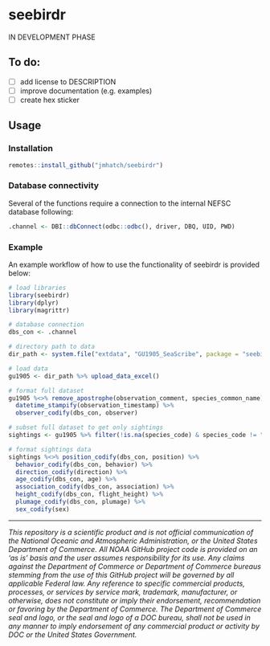 # seebirdr
IN DEVELOPMENT PHASE

## To do:
- [ ] add license to DESCRIPTION
- [ ] improve documentation (e.g. examples)
- [ ] create hex sticker

## Usage

### Installation

```R
remotes::install_github("jmhatch/seebirdr")
```

### Database connectivity

Several of the functions require a connection to the internal NEFSC database following:

```R
.channel <- DBI::dbConnect(odbc::odbc(), driver, DBQ, UID, PWD)
```

### Example

An example workflow of how to use the functionality of seebirdr is provided below:

```R
# load libraries
library(seebirdr)
library(dplyr)
library(magrittr)

# database connection
dbs_con <- .channel

# directory path to data
dir_path <- system.file("extdata", "GU1905_SeaScribe", package = "seebirdr")

# load data
gu1905 <- dir_path %>% upload_data_excel()

# format full dataset
gu1905 %<>% remove_apostrophe(observation_comment, species_common_name) %>%
  datetime_stampify(observation_timestamp) %>%
  observer_codify(dbs_con, observer)

# subset full dataset to get only sightings
sightings <- gu1905 %>% filter(!is.na(species_code) & species_code != "")

# format sightings data
sightings %<>% position_codify(dbs_con, position) %>%
  behavior_codify(dbs_con, behavior) %>%
  direction_codify(direction) %>%
  age_codify(dbs_con, age) %>%
  association_codify(dbs_con, association) %>%
  height_codify(dbs_con, flight_height) %>%
  plumage_codify(dbs_con, plumage) %>%
  sex_codify(sex)
```

***
_This repository is a scientific product and is not official communication of the National Oceanic and Atmospheric Administration, or the United States Department of Commerce. All NOAA GitHub project code is provided on an ‘as is’ basis and the user assumes responsibility for its use. Any claims against the Department of Commerce or Department of Commerce bureaus stemming from the use of this GitHub project will be governed by all applicable Federal law. Any reference to specific commercial products, processes, or services by service mark, trademark, manufacturer, or otherwise, does not constitute or imply their endorsement, recommendation or favoring by the Department of Commerce. The Department of Commerce seal and logo, or the seal and logo of a DOC bureau, shall not be used in any manner to imply endorsement of any commercial product or activity by DOC or the United States Government._
